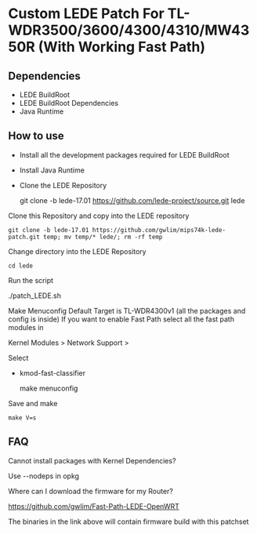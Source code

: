 Custom LEDE Patch For TL-WDR3500/3600/4300/4310/MW4350R (With Working Fast Path)
================================================================================

Dependencies
------------

* LEDE BuildRoot
* LEDE BuildRoot Dependencies
* Java Runtime

How to use
----------

* Install all the development packages required for LEDE BuildRoot
* Install Java Runtime
* Clone the LEDE Repository

    git clone -b lede-17.01 https://github.com/lede-project/source.git lede

Clone this Repository and copy into the LEDE repository

    git clone -b lede-17.01 https://github.com/gwlim/mips74k-lede-patch.git temp; mv temp/* lede/; rm -rf temp

Change directory into the LEDE Repository

    cd lede

Run the script

./patch_LEDE.sh

Make Menuconfig Default Target is TL-WDR4300v1 (all the packages and config is inside)
If you want to enable Fast Path select all the fast path modules in

Kernel Modules > Network Support > 

Select

* kmod-fast-classifier

    make menuconfig

Save and make

    make V=s

FAQ
---

Cannot install packages with Kernel Dependencies?

Use --nodeps in opkg


Where can I download the firmware for my Router?

https://github.com/gwlim/Fast-Path-LEDE-OpenWRT

The binaries in the link above will contain firmware build with this patchset
